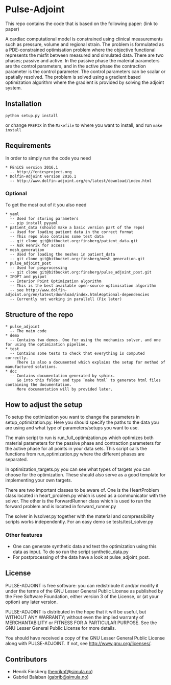 # Pulse-Adjoint #

This repo contains the code that is based on the following paper: (link to paper)

A cardiac computational model is constrained using clinical measurements such as pressure, volume and regional strain. The problem is formulated as a PDE-constrained optimisation problem where the objective functional represents the misfit between measured and simulated data. There are two phases; passive and active. In the passive phase the material parameters are the control parameters, and in the active phase the contraction parameter is the control parameter. The control parameters can be scalar or spatially resolved. The problem is solved using a gradient based optimization algorithm where the gradient is provided by solving the adjoint system.

## Installation ##
```
python setup.py install
```
or change `PREFIX` in the `Makefile` to where you want to install, and run `make install`

## Requirements ##
In order to simply run the code you need
```
* FEniCS version 2016.1
  -- http://fenicsproject.org
* Dolfin-Adjoint version 2016.1
  -- http://www.dolfin-adjoint.org/en/latest/download/index.html
```

### Optional ###
To get the most out of it you also need
```
* yaml
  -- Used for storing parameters
  -- pip install pyyaml
* patient_data (should make a basic version part of the repo)
  -- Used for loading patient data in the correct format
  -- This repo also contains some test data
  -- git clone git@bitbucket.org:finsberg/patient_data.git
  -- Ask Henrik for access
* mesh_generation
  -- Used for loading the meshes in patient_data
  -- git clone git@bitbucket.org:finsberg/mesh_generation.git
* pulse_adjoint_post
  -- Used for posprocessing
  -- git clone git@bitbucket.org:finsberg/pulse_adjoint_post.git
* IPOPT and pyipot
  -- Interior Point Optimization algorithm
  -- This is the best available open-source optimisation algorithm
  -- see http://www.dolfin-adjoint.org/en/latest/download/index.html#optional-dependencies
  -- Currently not working in parallell (Fix later)

```

## Structure of the repo ##
```
* pulse_adjoint
  -- The main code
* demo
  -- Contains two demos. One for using the mechanics solver, and one for using the optimization pipeline.
* test
  -- Contains some tests to check that everything is computed correctly. 
     There is also a documented which explains the setup for method of manufactured solutions. 
* doc
  -- Contains documentation generated by sphinx. 
     Go into this folder and type `make html` to generate html files containing the documentation. 
     More documentation will by provided later. 
```
## How to adjust the setup ##

To setup the optimization you want to change the parameters 
in setup_optimization.py. Here you should specify the paths to the data
you are using and what type of parameters/setups you want to use. 

The main script to run is run_full_optimization.py which optimizes both
material parameters for the passive phase and contraction parameters for the
active phase for all points in your data sets. 
This script calls the functions from run_optimization.py where the different phases
are separated.

In optimization_targets.py you can see what types of targets you can choose for the optimization.
These should also serve as a good template for implementing your own targets. 

There are two important classes to be aware of. One is the HeartProblem class 
located in heart_problem.py which is used as a communicator with the solver.
The other is the ForwardRunner class which is used to run the forward problem
and is located in forward_runner.py

The solver in lvsolver.py together with the material and compressibility scripts
works independently. For an easy demo se tests/test_solver.py

### Other features ###

* One can generate synthetic data and test the optimization using this data
as input. To do so run the script synthetic_data.py
* For postprocessing of the data have a look at pulse_adjoint_post.

## License ##
PULSE-ADJOINT is free software: you can redistribute it and/or modify
it under the terms of the GNU Lesser General Public License as published by
the Free Software Foundation, either version 3 of the License, or
(at your option) any later version.

PULSE-ADJOINT is distributed in the hope that it will be useful,
but WITHOUT ANY WARRANTY; without even the implied warranty of
MERCHANTABILITY or FITNESS FOR A PARTICULAR PURPOSE. See the
GNU Lesser General Public License for more details.

You should have received a copy of the GNU Lesser General Public License
along with PULSE-ADJOINT. If not, see <http://www.gnu.org/licenses/>.

## Contributors ##
* Henrik Finsberg (henriknf@simula.no)
* Gabriel Balaban (gabrib@simula.no)